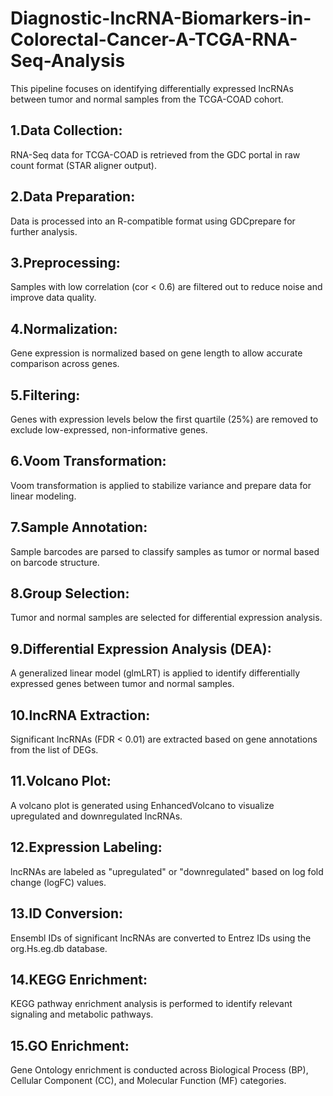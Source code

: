 # Diagnostic-lncRNA-Biomarkers-in-Colorectal-Cancer-A-TCGA-RNA-Seq-Analysis
This pipeline focuses on identifying differentially expressed lncRNAs between tumor and normal samples from the TCGA-COAD cohort. 


## 1.Data Collection: 
RNA-Seq data for TCGA-COAD is retrieved from the GDC portal in raw count format (STAR aligner output).

## 2.Data Preparation: 
Data is processed into an R-compatible format using GDCprepare for further analysis.

## 3.Preprocessing: 
Samples with low correlation (cor < 0.6) are filtered out to reduce noise and improve data quality.

## 4.Normalization: 
Gene expression is normalized based on gene length to allow accurate comparison across genes.

## 5.Filtering: 
Genes with expression levels below the first quartile (25%) are removed to exclude low-expressed, non-informative genes.

## 6.Voom Transformation: 
Voom transformation is applied to stabilize variance and prepare data for linear modeling.

## 7.Sample Annotation: 
Sample barcodes are parsed to classify samples as tumor or normal based on barcode structure.

## 8.Group Selection: 
Tumor and normal samples are selected for differential expression analysis.

## 9.Differential Expression Analysis (DEA): 
A generalized linear model (glmLRT) is applied to identify differentially expressed genes between tumor and normal samples.

## 10.lncRNA Extraction: 
Significant lncRNAs (FDR < 0.01) are extracted based on gene annotations from the list of DEGs.

## 11.Volcano Plot: 
A volcano plot is generated using EnhancedVolcano to visualize upregulated and downregulated lncRNAs.

## 12.Expression Labeling: 
lncRNAs are labeled as "upregulated" or "downregulated" based on log fold change (logFC) values.

## 13.ID Conversion: 
Ensembl IDs of significant lncRNAs are converted to Entrez IDs using the org.Hs.eg.db database.

## 14.KEGG Enrichment: 
KEGG pathway enrichment analysis is performed to identify relevant signaling and metabolic pathways.

## 15.GO Enrichment: 
Gene Ontology enrichment is conducted across Biological Process (BP), Cellular Component (CC), and Molecular Function (MF) categories.
